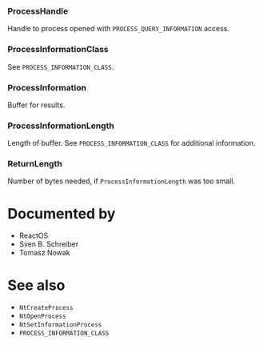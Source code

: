 ### ProcessHandle

Handle to process opened with `PROCESS_QUERY_INFORMATION` access.

### ProcessInformationClass

See `PROCESS_INFORMATION_CLASS`.

### ProcessInformation

Buffer for results.

### ProcessInformationLength

Length of buffer. See `PROCESS_INFORMATION_CLASS` for additional information.

### ReturnLength

Number of bytes needed, if `ProcessInformationLength` was too small.

# Documented by

* ReactOS
* Sven B. Schreiber
* Tomasz Nowak

# See also

* `NtCreateProcess`
* `NtOpenProcess`
* `NtSetInformationProcess`
* `PROCESS_INFORMATION_CLASS`
